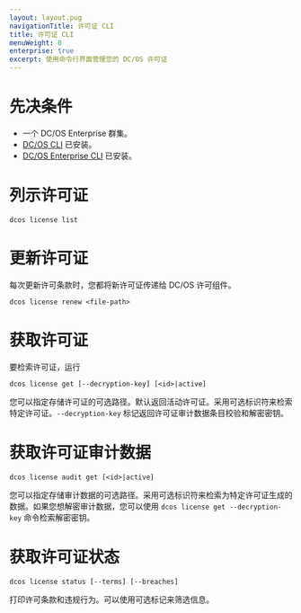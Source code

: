 ```yaml
---
layout: layout.pug
navigationTitle: 许可证 CLI
title: 许可证 CLI
menuWeight: 0
enterprise: true
excerpt: 使用命令行界面管理您的 DC/OS 许可证
---
```


# 先决条件
- 一个 DC/OS Enterprise 群集。
- [DC/OS CLI](/zh/1.11/cli/install/) 已安装。
- [DC/OS Enterprise CLI](/zh/1.11/cli/enterprise-cli/) 已安装。


# 列示许可证

```
dcos license list
```

# 更新许可证

每次更新许可条款时，您都将新许可证传递给 DC/OS 许可组件。

```
dcos license renew <file-path>
```

# 获取许可证

要检索许可证，运行

```
dcos license get [--decryption-key] [<id>|active]
```

您可以指定存储许可证的可选路径。默认返回活动许可证。采用可选标识符来检索特定许可证。`--decryption-key` 标记返回许可证审计数据条目校验和解密密钥。

# 获取许可证审计数据

```
dcos license audit get [<id>|active]
```

您可以指定存储审计数据的可选路径。采用可选标识符来检索为特定许可证生成的数据。如果您想解密审计数据，您可以使用 `dcos license get --decryption-key` 命令检索解密密钥。

# 获取许可证状态

```
dcos license status [--terms] [--breaches]
```

打印许可条款和违规行为。可以使用可选标记来筛选信息。
